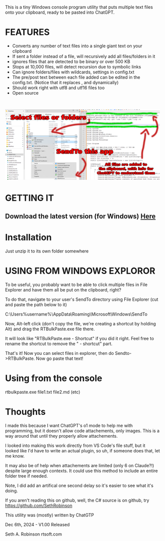 This is a tiny Windows console program utility that puts multiple text files onto your clipboard, ready to be pasted into ChatGPT.

# FEATURES #

* Converts any number of text files into a single giant text on your clipboard
* If sent a folder instead of a file, will recursively add all files/folders in it
* ignores files that are detected to be binary or over 500 KB
* Stops at 10,000 files, will detect recursion due to symbolic links
* Can ignore folders/files with wildcards, settings in config.txt
* The pre/post text between each file added can be edited in the config.txt. (Notice that it replaces <FILEPATH>, <FILENAME> and <CR> dynamically)
* Should work right with utf8 and utf16 files too
* Open source

<BR>

![Screenshot of it](media/screenshot.png)

# GETTING IT #

## Download the latest version (for Windows) [Here](https://www.rtsoft.com/files/RTBulkPasteWindows.zip)

# Installation

Just unzip it to its own folder somewhere

# USING FROM WINDOWS EXPLOROR

To be useful, you probably want to be able to click multiple files in File Explorer and have them all be put on the clipboard, right?

To do that, navigate to your user's SendTo directory using File Explorer (cut and paste the path below to it)

C:\Users\%username%\AppData\Roaming\Microsoft\Windows\SendTo

Now, Alt-left click (don't copy the file, we're creating a shortcut by holding Alt) and drag the RTBulkPaste.exe file there.

It will look like "RTBulkPaste.exe - Shortcut" if you did it right.  Feel free to rename the shortcut to remove the " - shortcut" part.

That's it! Now you can select files in explorer, then do Sendto->RTBulkPaste.  Now go paste that text!

# Using from the console

rtbulkpaste.exe file1.txt file2.md (etc)

# Thoughts #

I made this because I want ChatGPT's o1 mode to help me with programming, but it doesn't allow code attachements, only images.  This is a way around that until they properly allow attachements.

I looked into making this work directly from VS Code's file stuff, but it looked like I'd have to write an actual plugin, so uh, if someone does that, let me know.

It may also be of help when attachements are limited (only 6 on Claude?!) despite large enough contexts.  It could use this method to include an entire folder tree if needed.

Note, I did add an artifical one second delay so it's easier to see what it's doing.

If you aren't reading this on github, well, the C# source is on github, try https://github.com/SethRobinson

This utility was (mostly) written by ChatGTP

Dec 6th, 2024 - V1.00 Released

Seth A. Robinson
rtsoft.com